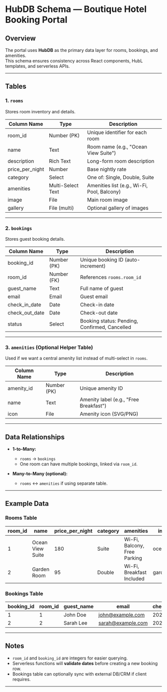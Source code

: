 # HubDB Schema — Boutique Hotel Booking Portal

## Overview
The portal uses **HubDB** as the primary data layer for rooms, bookings, and amenities.  
This schema ensures consistency across React components, HubL templates, and serverless APIs.

---

## Tables

### 1. `rooms`
Stores room inventory and details.

| Column Name      | Type        | Description |
|------------------|-------------|-------------|
| room_id          | Number (PK) | Unique identifier for each room |
| name             | Text        | Room name (e.g., "Ocean View Suite") |
| description      | Rich Text   | Long-form room description |
| price_per_night  | Number      | Base nightly rate |
| category         | Select      | One of: Single, Double, Suite |
| amenities        | Multi-Select Text | Amenities list (e.g., Wi-Fi, Pool, Balcony) |
| image            | File        | Main room image |
| gallery          | File (multi) | Optional gallery of images |

---

### 2. `bookings`
Stores guest booking details.

| Column Name     | Type        | Description |
|-----------------|-------------|-------------|
| booking_id      | Number (PK) | Unique booking ID (auto-increment) |
| room_id         | Number (FK) | References `rooms.room_id` |
| guest_name      | Text        | Full name of guest |
| email           | Email       | Guest email |
| check_in_date   | Date        | Check-in date |
| check_out_date  | Date        | Check-out date |
| status          | Select      | Booking status: Pending, Confirmed, Cancelled |

---

### 3. `amenities` (Optional Helper Table)
Used if we want a central amenity list instead of multi-select in `rooms`.

| Column Name | Type | Description |
|-------------|------|-------------|
| amenity_id  | Number (PK) | Unique amenity ID |
| name        | Text | Amenity label (e.g., "Free Breakfast") |
| icon        | File | Amenity icon (SVG/PNG) |

---

## Data Relationships

- **1-to-Many:**  
  - `rooms` → `bookings`  
  - One room can have multiple bookings, linked via `room_id`.

- **Many-to-Many (optional):**  
  - `rooms` ↔ `amenities` if using separate table.  

---

## Example Data

### Rooms Table
| room_id | name             | price_per_night | category | amenities                    | image         |
|---------|------------------|-----------------|----------|------------------------------|---------------|
| 1       | Ocean View Suite | 180             | Suite    | Wi-Fi, Balcony, Free Parking | ocean.jpg     |
| 2       | Garden Room      | 95              | Double   | Wi-Fi, Breakfast Included    | garden.jpg    |

### Bookings Table
| booking_id | room_id | guest_name | email              | check_in_date | check_out_date | status   |
|------------|---------|------------|--------------------|---------------|----------------|----------|
| 1          | 1       | John Doe   | john@example.com   | 2025-09-10    | 2025-09-15     | Confirmed |
| 2          | 2       | Sarah Lee  | sarah@example.com  | 2025-09-12    | 2025-09-14     | Pending   |

---

## Notes
- `room_id` and `booking_id` are integers for easier querying.  
- Serverless functions will **validate dates** before creating a new booking row.  
- Bookings table can optionally sync with external DB/CRM if client requires.  

---
